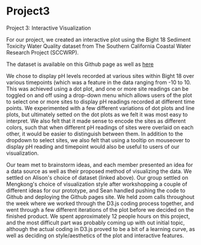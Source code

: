 # Project3
Project 3: Interactive Visualization

For our project, we created an interactive plot using the Bight 18 Sediment Toxicity Water Quality dataset from The Southern California Coastal Water Research Project (SCCWRP).

The dataset is available on this Github page as well as <a href=https://dataportal.sccwrp.org/datasets/sccwrp::bight-18-sediment-toxicity-water-quality/explore>here</a>

We chose to display pH levels recorded at various sites within Bight 18 over various timepoints (which was a feature in the data ranging from -10 to 10. This was achieved using a dot plot, and one or more site readings can be toggled on and off using a drop-down menu which allows users of the plot to select one or more sites to display pH readings recorded at different time points. We experimented with a few different variations of dot plots and line plots, but ultimately setted on the dot plots as we felt it was most easy to interpret. We also felt that it made sense to encode the sites as different colors, such that when different pH readings of sites were overlaid on each other, it would be easier to distinguish between them. In addition to the dropdown to select sites, we also felt that using a tooltip on mouseover to display pH reading and timepoint would also be useful to users of our visualization.

Our team met to brainstorm ideas, and each member presented an idea for a data source as well as their proposed method of visualizing the data. We settled on Alison's choice of dataset (linked above). Our group settled on Mengkong's choice of visualization style after workshopping a couple of different ideas for our prototype, and Sean handled pushing the code to Github and deploying the Github pages site. We held zoom calls throughout the week where we worked through the D3.js coding process together, and went through a few different iterations of the plot before we decided on the finished product. We spent approximately 12 people hours on this project, and the most difficult part was probably coming up with out initial topic, although the actual coding in D3.js proved to be a bit of a learning curve, as well as deciding on style/aesthetics of the plot and interactive features. 
